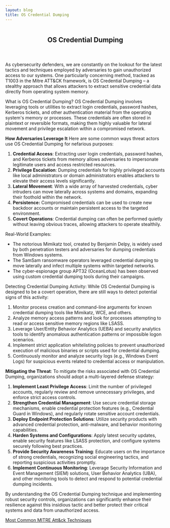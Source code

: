 ```yaml
---
layout: blog
title: OS Credential Dumping
---
```



<div id="main" class="s-content__main large-8 column">
<article class="entry">

<header class="entry__header">

<h2 class="entry__title h1">
    OS Credential Dumping
</h2>        
</header>

<div class="entry__content">

<p>As cybersecurity defenders, we are constantly on the lookout for the latest tactics and techniques employed by adversaries to gain unauthorized access to our systems. One particularly concerning method, tracked as T1003 in the Mitre ATT&CK framework, is OS Credential Dumping – a stealthy approach that allows attackers to extract sensitive credential data directly from operating system memory.

<p>What is OS Credential Dumping? OS Credential Dumping involves leveraging tools or utilities to extract login credentials, password hashes, Kerberos tickets, and other authentication material from the operating system's memory or processes. These credentials are often stored in plaintext or reversible formats, making them highly valuable for lateral movement and privilege escalation within a compromised network.</p>

<p><strong>How Adversaries Leverage It</strong> Here are some common ways threat actors use OS Credential Dumping for nefarious purposes:
<ol>
<li><strong>Credential Access</strong>: Extracting user login credentials, password hashes, and Kerberos tickets from memory allows adversaries to impersonate legitimate users and access restricted resources.</li>
<li><strong>Privilege Escalation</strong>: Dumping credentials for highly privileged accounts like local administrators or domain administrators enables attackers to elevate their access levels significantly.</li>
<li><strong>Lateral Movement</strong>: With a wide array of harvested credentials, cyber intruders can move laterally across systems and domains, expanding their foothold within the network.</li>
<li><strong>Persistence:</strong> Compromised credentials can be used to create new backdoor accounts or maintain persistent access to the targeted environment.</li>
<li><strong>Covert Operations</strong>: Credential dumping can often be performed quietly without leaving obvious traces, allowing attackers to operate stealthily.</li>
</ol></p>
<p>Real-World Examples:
<ul>
<li>The notorious Mimikatz tool, created by Benjamin Delpy, is widely used by both penetration testers and adversaries for dumping credentials from Windows systems.</li>
<li>The SamSam ransomware operators leveraged credential dumping to move laterally and infect multiple systems within targeted networks.</li>
<li>The cyber-espionage group APT32 (OceanLotus) has been observed using custom credential dumping tools during their campaigns.</li>
</ul></p>
<p>Detecting Credential Dumping Activity: While OS Credential Dumping is designed to be a covert operation, there are still ways to detect potential signs of this activity:
<ol>
<li>Monitor process creation and command-line arguments for known credential dumping tools like Mimikatz, WCE, and others.</li>
<li>Analyze memory access patterns and look for processes attempting to read or access sensitive memory regions like LSASS.</li>
<li>Leverage User/Entity Behavior Analytics (UEBA) and security analytics tools to identify anomalous authentication patterns or impossible logon scenarios.</li>
<li>Implement strict application whitelisting policies to prevent unauthorized execution of malicious binaries or scripts used for credential dumping.</li>
<li>Continuously monitor and analyze security logs (e.g., Windows Event Logs) for suspicious events related to credential access or manipulation.</li>
</ol></p>
<p><strong>Mitigating the Threat</strong>: To mitigate the risks associated with OS Credential Dumping, organizations should adopt a multi-layered defense strategy:
<ol>
<li><strong>Implement Least Privilege Access</strong>: Limit the number of privileged accounts, regularly review and remove unnecessary privileges, and enforce strict access controls.</li>
<li><strong>Strengthen Credential Management</strong>: Use secure credential storage mechanisms, enable credential protection features (e.g., Credential Guard in Windows), and regularly rotate sensitive account credentials.</li>
<li><strong>Deploy Endpoint Protection Solutions</strong>: Utilize security products with advanced credential protection, anti-malware, and behavior monitoring capabilities.</li>
<li><strong>Harden Systems and Configurations</strong>: Apply latest security updates, enable security features like LSASS protection, and configure systems securely following best practices.</li>
<li><strong>Provide Security Awareness Training</strong>: Educate users on the importance of strong credentials, recognizing social engineering tactics, and reporting suspicious activities promptly.</li>
<li><strong>Implement Continuous Monitoring</strong>: Leverage Security Information and Event Management (SIEM) solutions, User Behavior Analytics (UBA), and other monitoring tools to detect and respond to potential credential dumping incidents.</li>
</ol></p>
<p>By understanding the OS Credential Dumping technique and implementing robust security controls, organizations can significantly enhance their resilience against this insidious tactic and better protect their critical systems and data from unauthorized access.</p>

<p><a href="../../03/25/MITRE_Att&ck_Intro.html">Most Common MITRE Att&ck Techniques</a></p>

</div>
</article> <!-- end entry -->

</div> <!-- end main -->  